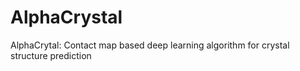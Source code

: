 # AlphaCrystal
AlphaCrytal: Contact map based deep learning algorithm for crystal structure prediction
